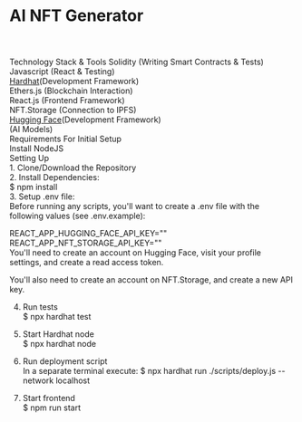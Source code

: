 <h1>AI NFT Generator<h1/></h1><br>
Technology Stack & Tools
Solidity (Writing Smart Contracts & Tests)
Javascript (React & Testing)<br>
  <a href="https://hardhat.org/">Hardhat</a>(Development Framework)<br>
Ethers.js (Blockchain Interaction)<br>
React.js (Frontend Framework)<br>
NFT.Storage (Connection to IPFS)<br>
   <a href="https://hardhat.org/">Hugging Face</a>(Development Framework)<br>(AI Models) <br>
Requirements For Initial Setup<br>
Install NodeJS<br>
Setting Up<br>
1. Clone/Download the Repository<br>
2. Install Dependencies:<br>
$ npm install<br>
3. Setup .env file:<br>
Before running any scripts, you'll want to create a .env file with the following values (see .env.example):<br>

REACT_APP_HUGGING_FACE_API_KEY=""<br>
REACT_APP_NFT_STORAGE_API_KEY=""<br>
You'll need to create an account on Hugging Face, visit your profile settings, and create a read access token.<br>

You'll also need to create an account on NFT.Storage, and create a new API key.<br>

4. Run tests<br>
$ npx hardhat test<br>

5. Start Hardhat node<br>
$ npx hardhat node<br>

6. Run deployment script<br>
In a separate terminal execute: $ npx hardhat run ./scripts/deploy.js --network localhost<br>

7. Start frontend<br>
$ npm run start
